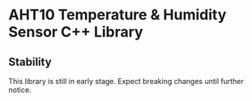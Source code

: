 # AHT10 Temperature & Humidity Sensor C++ Library

## Stability

This library is still in early stage. Expect breaking changes until further notice.
